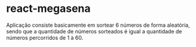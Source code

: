 # react-megasena
Aplicação consiste basicamente em sortear 6 números de forma aleatória, sendo que a quantidade de números sorteados é igual a quantidade de números percorridos de 1 à 60.

